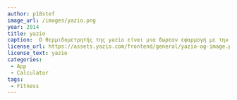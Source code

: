 ```yaml
---
author: p18stef
image_url: /images/yazio.png
year: 2014
title: yazio
caption:  Ο θερμιδομετρητής της yazio είναι μια δωρεαν εφαρμογή με την οποία μπορείς να διαχειρηστείς το καθημερινό σου ημερολόγιο διατρφής και να χάσεις βάρος με επιτυχία. Αυτό που προσφέρει η εφαρμογή σχετίζεται με την συνολική πρόσληψη θερμιδών και σε ενημερώνει αν βρίσκεσαι σε έλλειμα ή σε πλεόνασμα με σκοπό να σε βοηθήσει να πετύχεις τους στόχους σου.
license_url: https://assets.yazio.com/frontend/general/yazio-og-image.png
license_text: yazio
categories: 
 - App
 - Calculator 
tags: 
 - Fitness 
---
```

